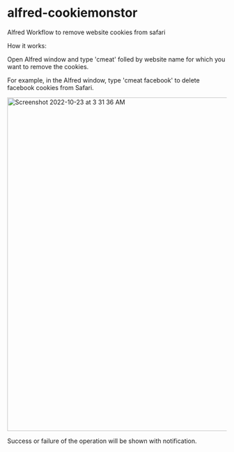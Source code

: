 # alfred-cookiemonstor
Alfred Workflow to remove website cookies from safari

How it works:

Open Alfred window and type 'cmeat' folled by website name for which you want to remove the cookies.

For example, in the Alfred window, type 'cmeat facebook' to delete facebook cookies from Safari.

<img width="764" alt="Screenshot 2022-10-23 at 3 31 36 AM" src="https://user-images.githubusercontent.com/1620513/197364002-44b6a695-503c-47d0-94a2-17bacaf117cb.png">

Success or failure of the operation will be shown with notification.
